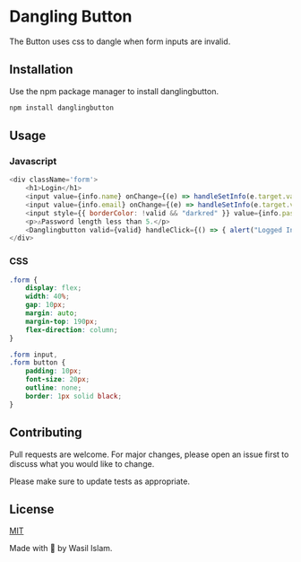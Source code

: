 # Dangling Button

The Button uses css to dangle when form inputs are invalid.

## Installation

Use the npm package manager to install danglingbutton.

```bash
npm install danglingbutton
```

## Usage

### Javascript
```javascript
<div className='form'>
    <h1>Login</h1>
    <input value={info.name} onChange={(e) => handleSetInfo(e.target.value, "name")} placeholder="name"></input>
    <input value={info.email} onChange={(e) => handleSetInfo(e.target.value, "email")} placeholder="email"></input>
    <input style={{ borderColor: !valid && "darkred" }} value={info.password} onChange={(e) => handleSetInfo(e.target.value, "password")} type="password" placeholder='password'></input>
    <p>⚠️Password length less than 5.</p>
    <Danglingbutton valid={valid} handleClick={() => { alert("Logged In") }} />
</div>
```

### CSS
```css
.form {
    display: flex;
    width: 40%;
    gap: 10px;
    margin: auto;
    margin-top: 190px;
    flex-direction: column;
}

.form input,
.form button {
    padding: 10px;
    font-size: 20px;
    outline: none;
    border: 1px solid black;
}
```


## Contributing
Pull requests are welcome. For major changes, please open an issue first to discuss what you would like to change.

Please make sure to update tests as appropriate.

## License
[MIT](https://choosealicense.com/licenses/mit/)

Made with 💝 by Wasil Islam.